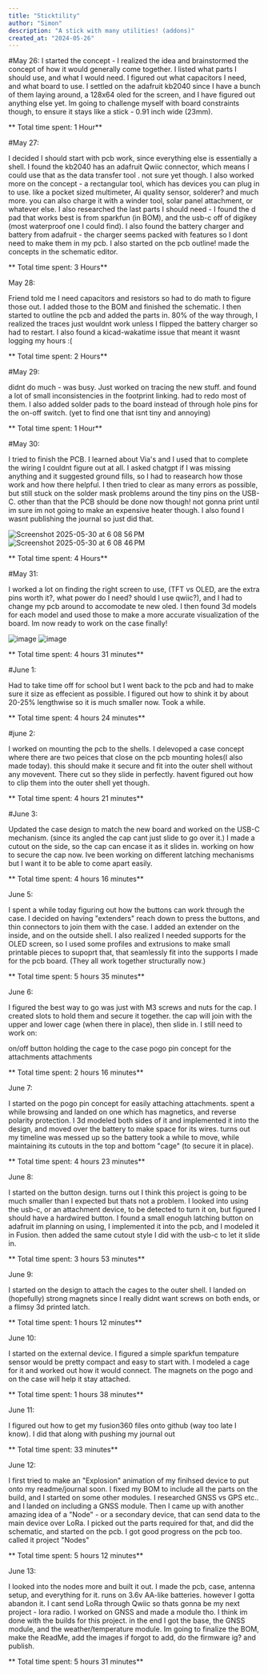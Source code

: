 ```yaml
---
title: "Sticktility"
author: "Simon"
description: "A stick with many utilities! (addons)"
created_at: "2024-05-26"
---
```

 
#May 26: 
I started the concept - I realized the idea and brainstormed the concept of how it would generally come together. I listed what parts I should use, and what I would need. I figured out what capacitors I need, and what board to use. I settled on the adafruit kb2040 since I have a bunch of them laying around, a 128x64 oled for the screen, and I have figured out anything else yet. Im going to challenge myself with board constraints though, to ensure it stays like a stick - 0.91 inch wide (23mm). 


** Total time spent: 1 Hour**

#May 27: 

I decided I should start with pcb work, since everything else is essentially a shell. I found the kb2040 has an adafruit Qwiic connector, which means I could use that as the data transfer tool . not sure yet though. I also worked more on the concept - a rectangular tool, which has devices you can plug in to use. like a pocket sized multimeter, Ai quality sensor, solderer? and much more. you can also charge it with a winder tool, solar panel attachment, or whatever else. I also researched the last parts I should need - I found the d pad that works best is from sparkfun (in BOM), and the usb-c off of digikey (most waterproof one I could find). I also found the battery charger and battery from adafruit - the charger seems packed with features so I dont need to make them in my pcb. I also started on the pcb outline! made the concepts in the schematic editor.

** Total time spent: 3 Hours**

May 28:

Friend told me I need capacitors and resistors so had to do math to figure those out. I added those to the BOM and finished the schematic. I then started to outline the pcb and added the parts in. 80% of the way through, I realized the traces just wouldnt work unless I flipped the battery charger so had to restart. I also found a kicad-wakatime issue that meant it wasnt logging my hours :(

** Total time spent: 2 Hours**

#May 29: 

didnt do much - was busy. Just worked on tracing the new stuff. and found a lot of small inconsistencies in the footprint linking. had to redo most of them. I also added solder pads to the board instead of through hole pins for the on-off switch. (yet to find one that isnt tiny and annoying)

** Total time spent: 1 Hour**

#May 30: 

I tried to finish the PCB. I learned about Via's and I used that to complete the wiring I couldnt figure out at all. I asked chatgpt if I was missing anything and it suggested ground fills, so I had to reasearch how those work and how there helpful. I then tried to clear as many errors as possible, but still stuck on the solder mask problems around the tiny pins on the USB-C. other than that the PCB should be done now though! not gonna print until im sure im not going to make an expensive heater though. I also found I wasnt publishing the journal so just did that.

![Screenshot 2025-05-30 at 6 08 56 PM](https://github.com/user-attachments/assets/8d19ea9e-5798-4703-925f-01eef8e8dcec)
![Screenshot 2025-05-30 at 6 08 46 PM](https://github.com/user-attachments/assets/7641994d-bda6-48e2-b90f-3aa0c3e34070)


** Total time spent: 4 Hours**

#May 31: 

I worked a lot on finding the right screen to use, (TFT vs OLED, are the extra pins worth it?, what power do I need? should I use qwiic?), and I had to change my pcb around to accomodate te new oled. I then found 3d models for each model and used those to make a more accurate visualization of the board. Im now ready to work on the case finally!

![image](https://github.com/user-attachments/assets/3b66380e-714b-4adb-9922-42bd0eb6f7b9)
![image](https://github.com/user-attachments/assets/4cda4002-622f-441d-8c29-7a6ccb107d57)


** Total time spent: 4 hours 31 minutes**

#June 1:

Had to take time off for school but I went back to the pcb and had to make sure it size as effecient as possible. I figured out how to shink it by about 20-25% lengthwise so it is much smaller now. Took a while.

** Total time spent: 4 hours 24 minutes**

#june 2:

I worked on mounting the pcb to the shells. I delevoped a case concept where there are two peices that close on the pcb mounting holes(I also made today). this should make it secure and fit into the outer shell without any movevent. There cut so they slide in perfectly. havent figured out how to clip them into the outer shell yet though.

** Total time spent: 4 hours 21 minutes**

#June 3:

Updated the case design to match the new board and worked on the USB-C mechanism. (since its angled the cap cant just slide to go over it.) I made a cutout on the side, so the cap can encase it as it slides in. working on how to secure the cap now. Ive been working on different latching mechanisms but I want it to be able to come apart easily.

** Total time spent: 4 hours 16 minutes**



June 5:

I spent a while today figuring out how the buttons can work through the case. I decided on having "extenders" reach down to press the buttons, and thin connectors to join them with the case. I added an extender on the inside, and on the outside shell. I also realized I needed supports for the OLED screen, so I used some profiles and extrusions to make small printable pieces to supoprt that, that seamlessly fit into the supports I made for the pcb board. (They all work together structurally now.)

** Total time spent: 5 hours 35 minutes**

June 6:

I figured the best way to go was just with M3 screws and nuts for the cap. I created slots to hold them and secure it together. the cap will join with the upper and lower cage (when there in place), then slide in. I still need to work on:

on/off button
holding the cage to the case
pogo pin concept for the attachments
attachments

** Total time spent: 2 hours 16 minutes**

June 7:

I started on the pogo pin concept for easily attaching attachments. spent a while browsing and landed on one which has magnetics, and reverse polarity protection. I 3d modeled both sides of it and implemented it into the design, and moved over the battery to make space for its wires. turns out my timeline was messed up so the battery took a while to move, while maintaining its cutouts in the top and bottom "cage" (to secure it in place).

** Total time spent: 4 hours 23 minutes**

June 8: 

I started on the button design. turns out I think this project is going to be much smaller than I expected but thats not a problem. I looked into using the usb-c, or an attachment device, to be detected to turn it on, but figured I should have a hardwired button. I found a small enoguh latching button on adafruit im planning on using, I implemented it into the pcb, and I modeled it in Fusion. then added the same cutout style I did with the usb-c to let it slide in.

** Total time spent: 3 hours 53 minutes**

June 9: 

I started on the design to attach the cages to the outer shell. I landed on (hopefully) strong magnets since I really didnt want screws on both ends, or a flimsy 3d printed latch.

** Total time spent: 1 hours 12 minutes**

June 10: 

I started on the external device. I figured a simple sparkfun tempature sensor would be pretty compact and easy to start with. I modeled a cage for it and worked out how it would connect. The magnets on the pogo and on the case will help it stay attached. 

** Total time spent: 1 hours 38 minutes**

June 11:

I figured out how to get my fusion360 files onto github (way too late I know). I did that along with pushing my journal out

** Total time spent:  33 minutes**

June 12:

I first tried to make an "Explosion" animation of my finihsed device to put onto my readme/journal soon. I fixed my BOM to include all the parts on the build, and I started on some other modules. I researched GNSS vs GPS etc.. and I landed on including a GNSS module. Then I came up with another amazing idea of a "Node" - or a secondary device, that can send data to the main device over LoRa. I picked out the parts required for that, and did the schematic, and started on the pcb. I got good progress on the pcb too. called it project "Nodes"

** Total time spent: 5 hours 12 minutes**

June 13:

I looked into the nodes more and built it out. I made the pcb, case, antenna setup, and everything for it. runs on 3.6v AA-like batteries. however I gotta abandon it. I cant send LoRa through Qwiic so thats gonna be my next project - lora radio. I worked on GNSS and made a module tho. I think im done with the builds for this project. in the end I got the base, the GNSS module, and the weather/temperature module. Im going to finalize the BOM, make the ReadMe, add the images if forgot to add, do the firmware ig? and publish.

** Total time spent: 5 hours 31 minutes**